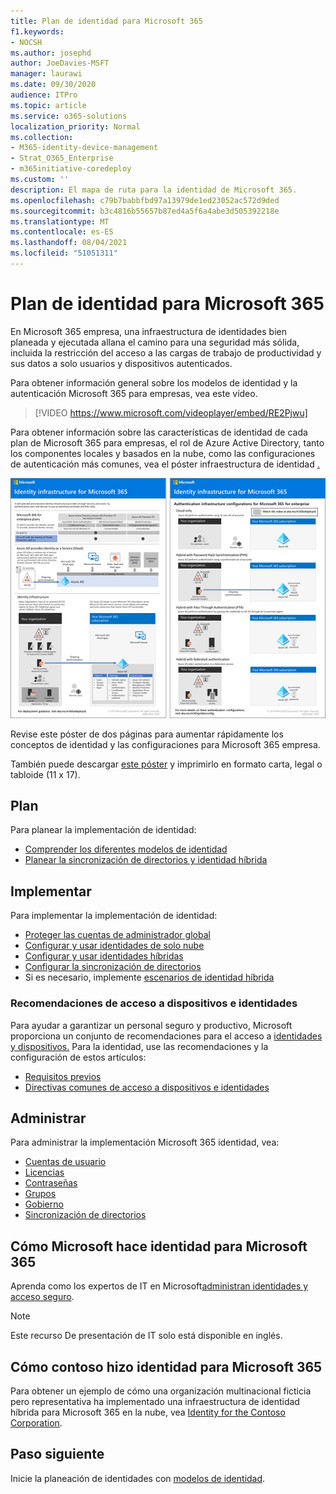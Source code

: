 ```yaml
---
title: Plan de identidad para Microsoft 365
f1.keywords:
- NOCSH
ms.author: josephd
author: JoeDavies-MSFT
manager: laurawi
ms.date: 09/30/2020
audience: ITPro
ms.topic: article
ms.service: o365-solutions
localization_priority: Normal
ms.collection:
- M365-identity-device-management
- Strat_O365_Enterprise
- m365initiative-coredeploy
ms.custom: ''
description: El mapa de ruta para la identidad de Microsoft 365.
ms.openlocfilehash: c79b7babbfbd97a13979de1ed23052ac572d9ded
ms.sourcegitcommit: b3c4816b55657b87ed4a5f6a4abe3d505392218e
ms.translationtype: MT
ms.contentlocale: es-ES
ms.lasthandoff: 08/04/2021
ms.locfileid: "51051311"
---
```

# <a name="identity-roadmap-for-microsoft-365"></a>Plan de identidad para Microsoft 365

En Microsoft 365 empresa, una infraestructura de identidades bien planeada y ejecutada allana el camino para una seguridad más sólida, incluida la restricción del acceso a las cargas de trabajo de productividad y sus datos a solo usuarios y dispositivos autenticados.

Para obtener información general sobre los modelos de identidad y la autenticación Microsoft 365 para empresas, vea este vídeo.

<p> </p>

> [!VIDEO https://www.microsoft.com/videoplayer/embed/RE2Pjwu]

Para obtener información sobre las características de identidad de cada plan de Microsoft 365 para empresas, el rol de Azure Active Directory, tanto los componentes locales y basados en la nube, como las configuraciones de autenticación más comunes, vea el póster infraestructura de identidad [.](../downloads/m365e-identity-infra.pdf)

[![El póster Infraestructura de identidad](../downloads/m365e-identity-infra.png)](../downloads/m365e-identity-infra.pdf)

Revise este póster de dos páginas para aumentar rápidamente los conceptos de identidad y las configuraciones para Microsoft 365 empresa.

También puede descargar [este póster](https://github.com/MicrosoftDocs/microsoft-365-docs/raw/public/microsoft-365/downloads/m365e-identity-infra.pdf) y imprimirlo en formato carta, legal o tabloide (11 x 17).

## <a name="plan"></a>Plan

Para planear la implementación de identidad:

- [Comprender los diferentes modelos de identidad](about-microsoft-365-identity.md)
- [Planear la sincronización de directorios y identidad híbrida](plan-for-directory-synchronization.md)

## <a name="deploy"></a>Implementar

Para implementar la implementación de identidad:

- [Proteger las cuentas de administrador global](protect-your-global-administrator-accounts.md)
- [Configurar y usar identidades de solo nube](cloud-only-identities.md)
- [Configurar y usar identidades híbridas](prepare-for-directory-synchronization.md)
- [Configurar la sincronización de directorios](set-up-directory-synchronization.md)
- Si es necesario, implemente [escenarios de identidad híbrida](hybrid-solutions.md)

### <a name="identity-and-device-access-recommendations"></a>Recomendaciones de acceso a dispositivos e identidades

Para ayudar a garantizar un personal seguro y productivo, Microsoft proporciona un conjunto de recomendaciones para el acceso a [identidades y dispositivos.](../security/office-365-security/microsoft-365-policies-configurations.md) Para la identidad, use las recomendaciones y la configuración de estos artículos:

- [Requisitos previos](../security/office-365-security/identity-access-prerequisites.md)
- [Directivas comunes de acceso a dispositivos e identidades](../security/office-365-security/identity-access-policies.md)

## <a name="manage"></a>Administrar

Para administrar la implementación Microsoft 365 identidad, vea:

- [Cuentas de usuario](manage-microsoft-365-accounts.md)
- [Licencias](assign-licenses-to-user-accounts.md)
- [Contraseñas](manage-microsoft-365-passwords.md)
- [Grupos](manage-microsoft-365-groups.md)
- [Gobierno](manage-microsoft-365-identity-governance.md)
- [Sincronización de directorios](view-directory-synchronization-status.md)

## <a name="how-microsoft-does-identity-for-microsoft-365"></a>Cómo Microsoft hace identidad para Microsoft 365

Aprenda como los expertos de IT en Microsoft[administran identidades y acceso seguro](https://www.microsoft.com/en-us/itshowcase/managing-user-identities-and-secure-access-at-microsoft).

>[!Note]
>Este recurso De presentación de IT solo está disponible en inglés.
>

## <a name="how-contoso-did-identity-for-microsoft-365"></a>Cómo contoso hizo identidad para Microsoft 365

Para obtener un ejemplo de cómo una organización multinacional ficticia pero representativa ha implementado una infraestructura de identidad híbrida para Microsoft 365 en la nube, vea [Identity for the Contoso Corporation](contoso-identity.md).

## <a name="next-step"></a>Paso siguiente

Inicie la planeación de identidades con [modelos de identidad](about-microsoft-365-identity.md).
